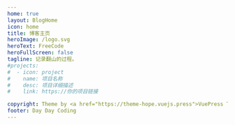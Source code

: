 ```yaml
---
home: true
layout: BlogHome
icon: home
title: 博客主页
heroImage: /logo.svg
heroText: FreeCode
heroFullScreen: false
tagline: 记录翻山的过程。
#projects:
#  - icon: project
#    name: 项目名称
#    desc: 项目详细描述
#    link: https://你的项目链接

copyright: Theme by <a href="https://theme-hope.vuejs.press">VuePress Theme Hope</a> | Copyright © 2023 zzz
footer: Day Day Coding
---
```

